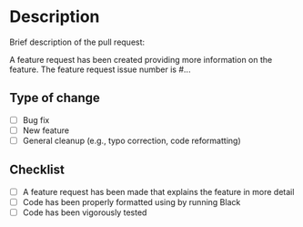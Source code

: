 # Description

Brief description of the pull request:

A feature request has been created providing more information on the feature. The feature request issue number is #...

## Type of change

- [ ] Bug fix
- [ ] New feature
- [ ] General cleanup (e.g., typo correction, code reformatting)

## Checklist

- [ ] A feature request has been made that explains the feature in more detail
- [ ] Code has been properly formatted using by running Black
- [ ] Code has been vigorously tested
